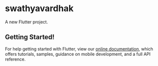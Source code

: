 # swathyavardhak

A new Flutter project.


## Getting Started!
[](https://user-images.githubusercontent.com/87651595/228661512-72bc1ba6-6fcc-41c0-bf39-2e14a01e238c.jpeg)
[](https://user-images.githubusercontent.com/87651595/228661536-d1bf2b40-242e-4dd8-8312-0b355d04d3af.jpeg)
[](https://user-images.githubusercontent.com/87651595/228661544-207d559c-f95d-4e7b-8b7c-c03faea9db1f.jpeg)
[](https://user-images.githubusercontent.com/87651595/228661560-9208a9c7-a8c9-4c2d-a13e-7eefff96a194.jpeg)
[](https://user-images.githubusercontent.com/87651595/228661586-fc60bd5f-4502-45a9-957d-a4b43d1532c0.jpeg)
[](https://user-images.githubusercontent.com/87651595/228661579-39d0e5c5-665b-4219-9972-c64190cc44a1.jpeg)


For help getting started with Flutter, view our
[online documentation](https://flutter.dev/docs), which offers tutorials,
samples, guidance on mobile development, and a full API reference.
